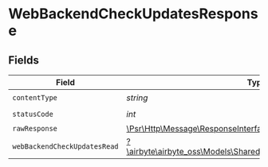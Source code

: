 # WebBackendCheckUpdatesResponse


## Fields

| Field                                                                                                               | Type                                                                                                                | Required                                                                                                            | Description                                                                                                         |
| ------------------------------------------------------------------------------------------------------------------- | ------------------------------------------------------------------------------------------------------------------- | ------------------------------------------------------------------------------------------------------------------- | ------------------------------------------------------------------------------------------------------------------- |
| `contentType`                                                                                                       | *string*                                                                                                            | :heavy_check_mark:                                                                                                  | N/A                                                                                                                 |
| `statusCode`                                                                                                        | *int*                                                                                                               | :heavy_check_mark:                                                                                                  | N/A                                                                                                                 |
| `rawResponse`                                                                                                       | [\Psr\Http\Message\ResponseInterface](https://www.php-fig.org/psr/psr-7/#33-psrhttpmessageresponseinterface)        | :heavy_minus_sign:                                                                                                  | N/A                                                                                                                 |
| `webBackendCheckUpdatesRead`                                                                                        | [?\airbyte\airbyte_oss\Models\Shared\WebBackendCheckUpdatesRead](../../models/shared/WebBackendCheckUpdatesRead.md) | :heavy_minus_sign:                                                                                                  | Successful operation                                                                                                |